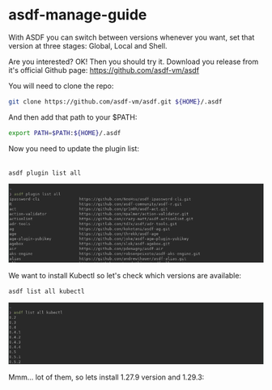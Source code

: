 # asdf-manage-guide

With ASDF you can switch between versions whenever you want, set that version at three stages: Global, Local and Shell.

Are you interested? OK! Then you should try it. Download you release from it's official Github page: https://github.com/asdf-vm/asdf

You will need to clone the repo:

```zsh 
git clone https://github.com/asdf-vm/asdf.git ${HOME}/.asdf

```


And then add that path to your $PATH:

```zsh 
export PATH=$PATH:${HOME}/.asdf
```

Now you need to update the plugin list:

```zsh

asdf plugin list all

 ```

![alt text](image-2.png)

We want to install Kubectl so let's check which versions are available:

```zsh
asdf list all kubectl
 ```
![alt text](image-3.png)


Mmm... lot of them, so lets install 1.27.9 version and 1.29.3:


